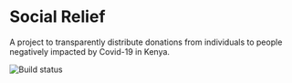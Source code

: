 # Social Relief

A project to transparently distribute donations from individuals to people negatively impacted by Covid-19 in Kenya.

![Build status](https://github.com/alphamanuscript/social-relief/workflows/Build/badge.svg)
